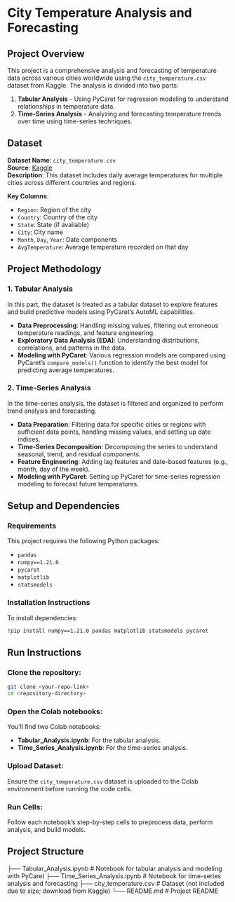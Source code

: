 # City Temperature Analysis and Forecasting

## Project Overview
This project is a comprehensive analysis and forecasting of temperature data across various cities worldwide using the `city_temperature.csv` dataset from Kaggle. The analysis is divided into two parts:
1. **Tabular Analysis** - Using PyCaret for regression modeling to understand relationships in temperature data.
2. **Time-Series Analysis** - Analyzing and forecasting temperature trends over time using time-series techniques.

## Dataset
**Dataset Name**: `city_temperature.csv`  
**Source**: [Kaggle](https://www.kaggle.com/datasets)  
**Description**: This dataset includes daily average temperatures for multiple cities across different countries and regions.

**Key Columns**:
- `Region`: Region of the city
- `Country`: Country of the city
- `State`: State (if available)
- `City`: City name
- `Month`, `Day`, `Year`: Date components
- `AvgTemperature`: Average temperature recorded on that day

## Project Methodology

### 1. Tabular Analysis
In this part, the dataset is treated as a tabular dataset to explore features and build predictive models using PyCaret’s AutoML capabilities.

- **Data Preprocessing**: Handling missing values, filtering out erroneous temperature readings, and feature engineering.
- **Exploratory Data Analysis (EDA)**: Understanding distributions, correlations, and patterns in the data.
- **Modeling with PyCaret**: Various regression models are compared using PyCaret’s `compare_models()` function to identify the best model for predicting average temperatures.

### 2. Time-Series Analysis
In the time-series analysis, the dataset is filtered and organized to perform trend analysis and forecasting.

- **Data Preparation**: Filtering data for specific cities or regions with sufficient data points, handling missing values, and setting up date indices.
- **Time-Series Decomposition**: Decomposing the series to understand seasonal, trend, and residual components.
- **Feature Engineering**: Adding lag features and date-based features (e.g., month, day of the week).
- **Modeling with PyCaret**: Setting up PyCaret for time-series regression modeling to forecast future temperatures.

## Setup and Dependencies

### Requirements
This project requires the following Python packages:
- `pandas`
- `numpy==1.21.0`
- `pycaret`
- `matplotlib`
- `statsmodels`

### Installation Instructions

To install dependencies:
```bash
!pip install numpy==1.21.0 pandas matplotlib statsmodels pycaret
```
## Run Instructions

### Clone the repository:
```bash
git clone <your-repo-link>
cd <repository-directory>
```
### Open the Colab notebooks:
You’ll find two Colab notebooks:

- **Tabular_Analysis.ipynb**: For the tabular analysis.
- **Time_Series_Analysis.ipynb**: For the time-series analysis.

### Upload Dataset:
Ensure the `city_temperature.csv` dataset is uploaded to the Colab environment before running the code cells.

### Run Cells:
Follow each notebook’s step-by-step cells to preprocess data, perform analysis, and build models.

## Project Structure

├── Tabular_Analysis.ipynb       # Notebook for tabular analysis and modeling with PyCaret
├── Time_Series_Analysis.ipynb   # Notebook for time-series analysis and forecasting
├── city_temperature.csv         # Dataset (not included due to size; download from Kaggle)
└── README.md                    # Project README

